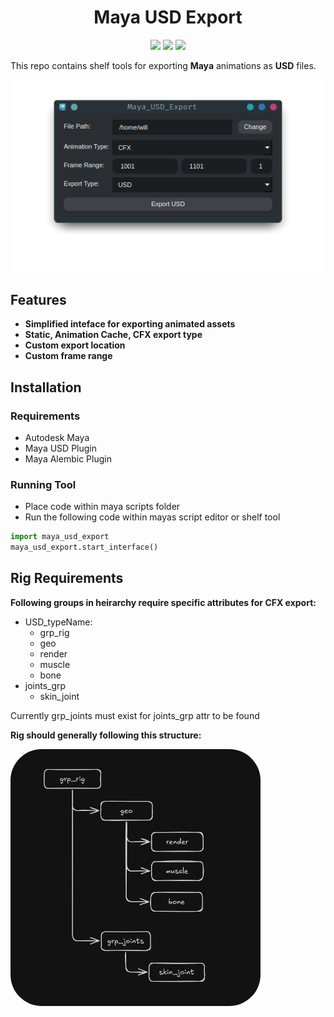 <h1 align="center">Maya USD Export</h1>
<p align="center"}>
  <img src="https://img.shields.io/badge/Maya-37A5CC?style=for-the-badge&logo=autodeskmaya&logoColor=white">
  <img src="https://img.shields.io/badge/Python-FFD43B?style=for-the-badge&logo=python&logoColor=blue">
  <img src="https://img.shields.io/badge/Qt-41CD52?style=for-the-badge&logo=Qt&logoColor=white">
</p>

This repo contains shelf tools for exporting **Maya** animations as **USD** files.

<div align="center">
    <img src="screenshots/user_interface.png" alt="interface">
</div>

## Features
- **Simplified inteface for exporting animated assets**
- **Static, Animation Cache, CFX export type**
- **Custom export location**
- **Custom frame range**

## Installation
### Requirements
- Autodesk Maya
- Maya USD Plugin
- Maya Alembic Plugin

### Running Tool
- Place code within maya scripts folder
- Run the following code within mayas script editor or shelf tool
```python
import maya_usd_export
maya_usd_export.start_interface()
```

## Rig Requirements
**Following groups in heirarchy require specific attributes for CFX export:**
- USD_typeName:
  - grp_rig
  - geo
  - render
  - muscle
  - bone
- joints_grp
  - skin_joint

Currently grp_joints must exist for joints_grp attr to be found

**Rig should generally following this structure:**
<div align="left">
  <img src="screenshots/rig_hierarchy.png" alt="Rig Hierarchy" style="border-radius: 50px;" width="400">
</div>
